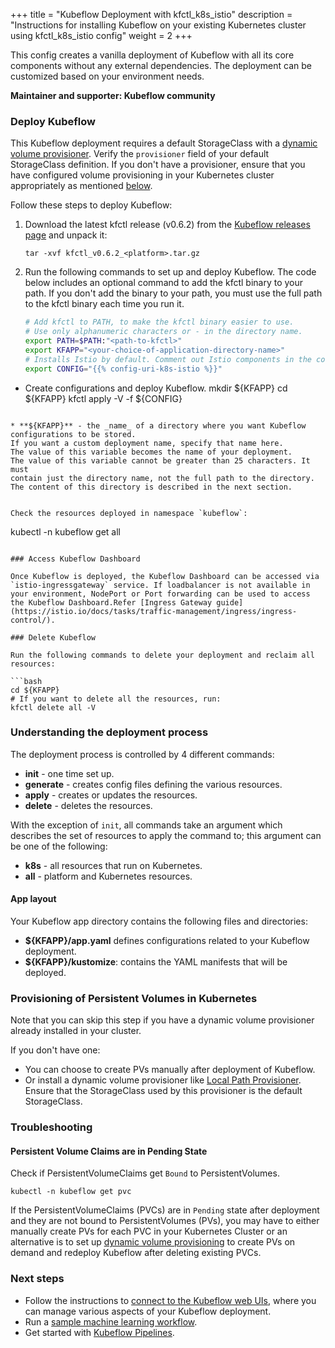 +++
title = "Kubeflow Deployment with kfctl_k8s_istio"
description = "Instructions for installing Kubeflow on your existing Kubernetes cluster using kfctl_k8s_istio config"
weight = 2
+++

This config creates a vanilla deployment of Kubeflow with all its core components without any external dependencies. The deployment can be customized based on your environment needs.

**Maintainer and supporter: Kubeflow community**

### Deploy Kubeflow

This Kubeflow deployment requires a default StorageClass with a [dynamic volume provisioner](https://kubernetes.io/docs/concepts/storage/dynamic-provisioning/). Verify the `provisioner` field of your default StorageClass definition.
If you don't have a provisioner, ensure that you have configured volume provisioning in your Kubernetes cluster appropriately as mentioned [below](#provisioning-of-persistent-volumes-in-kubernetes).

Follow these steps to deploy Kubeflow:

1. Download the latest kfctl release (v0.6.2) from the [Kubeflow releases page](https://github.com/kubeflow/kubeflow/releases/tag/v0.6.2) and unpack it:
    ```
    tar -xvf kfctl_v0.6.2_<platform>.tar.gz
    ```

1. Run the following commands to set up and deploy Kubeflow. The code below includes an optional command to add the kfctl binary to your path. If you don't add the binary to your path, you must use the full path to the kfctl binary each time you run it.

   ```bash
   # Add kfctl to PATH, to make the kfctl binary easier to use.
   # Use only alphanumeric characters or - in the directory name.
   export PATH=$PATH:"<path-to-kfctl>"
   export KFAPP="<your-choice-of-application-directory-name>"
   # Installs Istio by default. Comment out Istio components in the config file to skip Istio installation. See https://github.com/kubeflow/kubeflow/pull/3663
   export CONFIG="{{% config-uri-k8s-istio %}}"

  * Create configurations and deploy Kubeflow.
  mkdir ${KFAPP}
  cd ${KFAPP}
  kfctl apply -V -f ${CONFIG}
   ```

   * **${KFAPP}** - the _name_ of a directory where you want Kubeflow
  configurations to be stored. 
  If you want a custom deployment name, specify that name here.
  The value of this variable becomes the name of your deployment.
  The value of this variable cannot be greater than 25 characters. It must
  contain just the directory name, not the full path to the directory.
  The content of this directory is described in the next section.


Check the resources deployed in namespace `kubeflow`:

   ```
   kubectl -n kubeflow get  all

   ```

### Access Kubeflow Dashboard

Once Kubeflow is deployed, the Kubeflow Dashboard can be accessed via `istio-ingressgateway` service. If loadbalancer is not available in your environment, NodePort or Port forwarding can be used to access the Kubeflow Dashboard.Refer [Ingress Gateway guide](https://istio.io/docs/tasks/traffic-management/ingress/ingress-control/).

### Delete Kubeflow

Run the following commands to delete your deployment and reclaim all resources:

```bash
cd ${KFAPP}
# If you want to delete all the resources, run:
kfctl delete all -V
```

### Understanding the deployment process

The deployment process is controlled by 4 different commands:

* **init** - one time set up.
* **generate** - creates config files defining the various resources.
* **apply** - creates or updates the resources.
* **delete** - deletes the resources.

With the exception of `init`, all commands take an argument which describes the
set of resources to apply the command to; this argument can be one of the
following:

* **k8s** - all resources that run on Kubernetes.
* **all** - platform and Kubernetes resources.

#### App layout

Your Kubeflow app directory contains the following files and directories:

* **${KFAPP}/app.yaml** defines configurations related to your Kubeflow deployment.
* **${KFAPP}/kustomize**: contains the YAML manifests that will be deployed.

### Provisioning of Persistent Volumes in Kubernetes

Note that you can skip this step if you have a dynamic volume provisioner already installed in your cluster.

If you don't have one:

* You can choose to create PVs manually after deployment of Kubeflow.
* Or install a dynamic volume provisioner like [Local Path Provisioner](https://github.com/rancher/local-path-provisioner#deployment). Ensure that the StorageClass used by this provisioner is the default StorageClass.

### Troubleshooting

#### Persistent Volume Claims are in Pending State

Check if PersistentVolumeClaims get `Bound` to PersistentVolumes.
   ```
   kubectl -n kubeflow get pvc

   ```

If the PersistentVolumeClaims (PVCs) are in `Pending` state after deployment and they are not bound to PersistentVolumes (PVs), you may have to either manually create PVs for each PVC in your Kubernetes Cluster or an alternative is to set up [dynamic volume provisioning](#provisioning-of-persistent-volumes-in-kubernetes) to create PVs on demand and redeploy Kubeflow after deleting existing PVCs.

### Next steps

* Follow the instructions to [connect to the Kubeflow web
  UIs](/docs/other-guides/accessing-uis/), where you can manage various
  aspects of your Kubeflow deployment.
* Run a [sample machine learning workflow](/docs/examples/kubeflow-samples/).
* Get started with [Kubeflow Pipelines](/docs/pipelines/pipelines-quickstart/).
